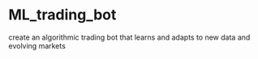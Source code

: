 # ML_trading_bot
create an algorithmic trading bot that learns and adapts to new data and evolving markets
